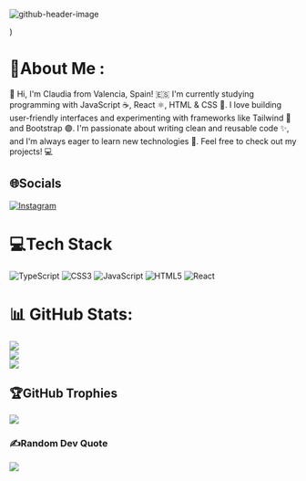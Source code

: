 ![github-header-image](https://github.com/user-attachments/assets/0444555b-bad0-4e91-9a20-55e9e91f6ee7)

)

# 💫About Me :
👋 Hi, I'm Claudia from Valencia, Spain! 🇪🇸 I'm currently studying programming with JavaScript ☕, React ⚛️, HTML & CSS 🎨. I love building user-friendly interfaces and experimenting with frameworks like Tailwind 💨 and Bootstrap 🟣. I'm passionate about writing clean and reusable code ✨, and I'm always eager to learn new technologies 🚀. Feel free to check out my projects! 💻

## 🌐Socials
[![Instagram](https://img.shields.io/badge/Instagram-%23E4405F.svg?logo=Instagram&logoColor=white)](https://instagram.com/@venge_anz) 

# 💻Tech Stack
![TypeScript](https://img.shields.io/badge/typescript-%23007ACC.svg?style=for-the-badge&logo=typescript&logoColor=white) ![CSS3](https://img.shields.io/badge/css3-%231572B6.svg?style=for-the-badge&logo=css3&logoColor=white) ![JavaScript](https://img.shields.io/badge/javascript-%23323330.svg?style=for-the-badge&logo=javascript&logoColor=%23F7DF1E) ![HTML5](https://img.shields.io/badge/html5-%23E34F26.svg?style=for-the-badge&logo=html5&logoColor=white) ![React](https://img.shields.io/badge/react-%2320232a.svg?style=for-the-badge&logo=react&logoColor=%2361DAFB) 


# 📊 GitHub Stats:
![](https://github-readme-stats.vercel.app/api?username=Venge-anz&theme=dark&hide_border=false&include_all_commits=false&count_private=true)<br/>
![](https://nirzak-streak-stats.vercel.app/?user=Venge-anz&theme=dark&hide_border=false)<br/>
![](https://github-readme-stats.vercel.app/api/top-langs/?username=Venge-anz&theme=dark&hide_border=false&include_all_commits=false&count_private=true&layout=compact)


## 🏆GitHub Trophies
![](https://github-trophies.vercel.app/?username=Venge-anz&theme=radical&no-frame=false&no-bg=false&margin-w=4)

### ✍️Random Dev Quote
![](https://quotes-github-readme.vercel.app/api?type=horizontal&theme=tokyonight)

